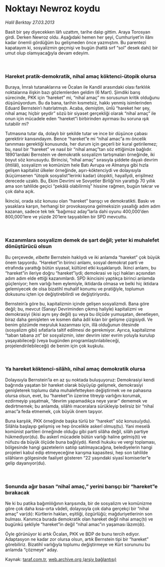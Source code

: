 # Noktayı Newroz koydu 

*Halil Berktay 27.03.2013*

<div class="yazi"><p>Basit bir şey diyecekken lâfı uzattım, tarihe dalıp gittim. Araya Torosyan girdi. Derken Newroz oldu. Aşağıdaki hemen her şeyi, Cumhuriyet’in ilânı kadar önemli gördüğüm bu gelişmeden önce yazmıştım. Bu parentezi kapatayım ki, sosyalizmin geçmişi ve bugün (hattâ sırf “sol” desek dahi) bir umut olup olamıyacağıyla devam edeyim.<br/><br/><br/></p>
<h3>Hareket pratik-demokratik, nihaî amaç köktenci-ütopik olursa</h3>
<p>Buraya, İmralı tutanaklarına ve Öcalan ile Kandil arasındaki olası farklılık noktalarına ilişkin bazı gözlemlerden geldim (6 Mart). Şimdiki barış sürecinde, PKK için “hareket” mi, “nihaî amaç” mı sorusunun kritik olduğunu düşünüyordum. Bu da bana, tarihin kısmetsiz, hakkı yenmiş isimlerinden Eduard Bernstein’ı hatırlatmıştı. Acaba, demiştim, ünlü “hareket her şey, nihaî amaç hiçbir şeydir” sözü bir siyaset gerçekliği olarak “nihaî amaç” ile onun için mücadele eden “hareket”i birbirinden ayırması bu soruna ışık tutabilir mi? </p>
<p>Tutmasına tutar da, dolaylı bir şekilde tutar ve ince bir düşünce çabası gerektirir kanısındayım. Bence “hareket”e mi “nihaî amac”a mı öncelik tanınması gerektiği konusunda, her durum için geçerli bir kural getirilemez; bu, nasıl bir “hareket” ve nasıl bir “nihaî amaç”tan söz ettiğimize bağlıdır. 1890’lardaki Bernstein ve demokratik sosyalizm tartışmaları örneğinde, iki boyut söz konusuydu. Birincisi, “nihaî amaç” sırasıyla şiddete dayalı devrim (ihtilâl), sosyalizm ve komünizm hele Batı Avrupa ve Almanya gibi hızla gelişen kapitalist ülkeler örneğinde, aşırı-köktenciydi ve dolayısıyla (küçümsenen “ütopik sosyalist”lerinki kadar) ütopikti, hayalîydi, erişilmez derecede uzaktı. Bu, Ekim Devrimi ve Sovyetler Birliği’nin yarattığı 70 yıllık ama son tahlilde geçici “pekâlâ olabilirmiş” hissine rağmen, bugün tekrar ve çok daha açık. </p>
<p>İkincisi, orada söz konusu olan “hareket” barışçı ve demokratikti. Baskı ve yasaklara karşın, herhangi bir provokasyona gelmeksizin yasallığı adım adım kazanan, sadece tek tek “bağımsız aday”larla dahi oyunu 400,000’den 800,000’lere ve yüzde 20’lere taşıyabilen bir SPD mevcuttu.<br/><br/><br/></p>
<h3>Kazanımlara sosyalizm demek de şart değil; yeter ki muhalefet dönüştürücü olsun</h3>
<p>Bu çerçevede, <i>elbette</i> Bernstein haklıydı ve iki anlamda “hareket” çok büyük önem taşıyordu. “Hareket”in birinci anlamı, sosyal demokrat parti ve etrafında yarattığı bütün siyasal, kültürel etki kuşaklarıydı. İkinci anlamı, bu “hareket”in ileriye doğru “hareket”iydi; demokrasi ve işçi hakları açısından adım adım elde ettiği kazanımlardı. SPD ikincisini yaptıkça birinci anlamda güçleniyor; hem varlığı hem eylemiyle, iktidarda olmasa ve belki hiç iktidara gelemiyecek de olsa bizatihî muhalif konumu ve pratiğiyle, toplumun dokusunu içten içe değiştirebilirdi ve değiştiriyordu. </p>
<p>Bernstein’a göre bu, kapitalizmin içinde gelişen sosyalizmdi. Bana göre değil; bu, mevcut (Sanayi Devriminden çıkmış haliyle) kapitalizmi ve demokrasiyi (ikisi aynı şey değil) şu veya bu ölçüde yumuşatan, denetleyen, biraz daha genişleten ve kısmen daha âdil kılan bir gelişme çizgisiydi. Ve benim gözümde meşruluk kazanması için, illâ olduğunun ötesinde (sosyalizm gibi) sıfatlarla taltif edilmesi de gerekmiyor. Ayrıca, kapitalizme “taban tabana zıt” bir sosyalizmin, ister devrim ister evrim yoluyla kurulup yaşayabileceği (veya bugünden programlaştırılabileceği, projelendirilebileceği) de benim için çok kuşkulu.<br/><br/><br/></p>
<h3>Ya hareket köktenci-silâhlı, nihaî amaç demokratik olursa</h3>
<p>Dolayısıyla Bernstein’la en az şu noktada buluşuyoruz: Demokrasiyi kendi bağrında yaşatan bir hareket olarak büyüyüp gelişmek, demokrasiyi genişleterek toplumu daha muhalefetteyken değiştirmek ve ne pahasına olursa olsun, evet, bu “hareket”in üzerine titreyip varlığını korumak, ezdirmeyip yaşatmak, “devrim yapamadıkça neye yarar” dememek ve dedirtmemek; bu anlamda, silâhlı maceralara sürükleyip belirsiz bir “nihaî amac”a feda etmemek, çok büyük önem taşıyor.</p>
<p>Buna karşılık, PKK örneğinde başka türlü bir “hareket” söz konusu(ydu). Silâhla başlayıp gelişmiş ve hep öncelikle askerî olmuş(tu). Yani meselâ komünist partileri örneğinde olduğu gibi parti silâha değil, silâh partiye hükmediyor(du). Bu askerî mücadele bütün varlığı haline gelmiş(ti) ve nüfuzu da büyük ölçüde buna bağlı(ydı). Kendi hukuku ve vergi toplaması, bölgesinde hangi gazetelerin satılıp satılmayacağına, belediyelerin hangi projeleri kabul edip etmeyeceğine karışma kapasitesi, hep son tahlilde silâhların gölgesinde faaliyet gösteren “22 yaşındaki siyasî komiserler”e gelip dayanıyor(du).<br/><br/><br/></p>
<h3>Sonunda ağır basan “nihaî amaç,” yerini barışçı bir “hareket”e bırakacak</h3>
<p>Ne ki bu patika bağımlılığının karşısında, bir de sosyalizm ve komünizme göre çok daha kısa-orta vâdeli, dolayısıyla çok daha gerçekçi bir “nihai amaç” var(dı): Kürtlerin hakları, eşitliği, özgürlüğü; mağduriyetlerinin son bulması. Kanımca burada demokratik olan hareket değil nihai amaç(tı) ve bugünkü şekliyle “hareket”in değil “nihaî amac”ın yaşaması lâzım(dı).</p>
<p>Öyle görünüyor ki artık Öcalan, PKK ve BDP de bunu tercih ediyor. Adaptasyon ne kadar zor olursa olsun, artık Bernstein tipi bir “hareket” görebiliriz. Bizatihî varlığıyla toplumu değiştirmeye ve Kürt sorununu bu anlamda “çözmeye” aday.</p>
</div>

Kaynak: [taraf.com.tr](http://www.taraf.com.tr/halil-berktay/makale-noktayi-newroz-koydu.htm), [web.archive.org (arşiv bağlantısı)](http://web.archive.org/web/20130806184238/http://www.taraf.com.tr/halil-berktay/makale-noktayi-newroz-koydu.htm)
